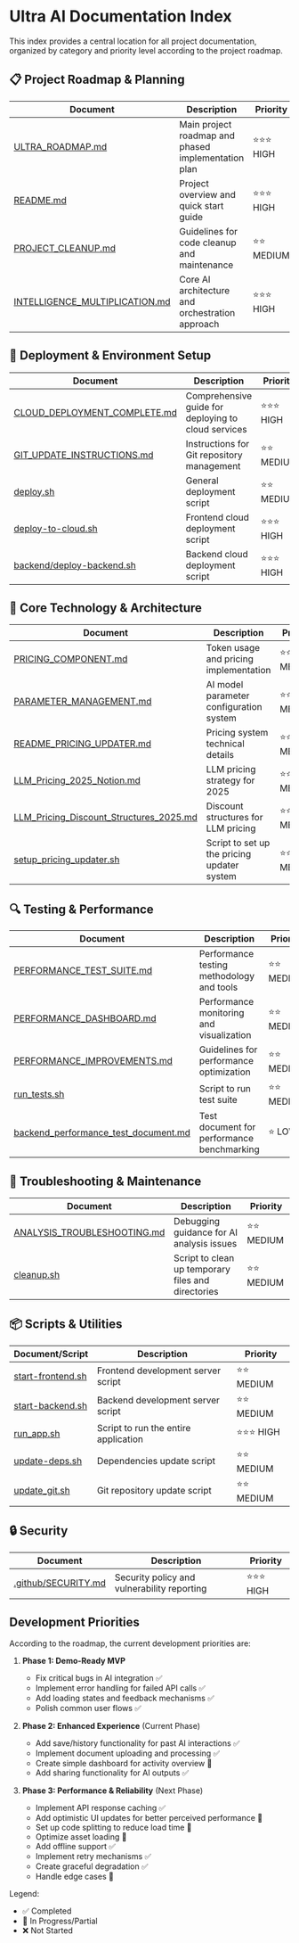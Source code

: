 # Ultra AI Documentation Index

This index provides a central location for all project documentation, organized by category and priority level according to the project roadmap.

## 📋 Project Roadmap & Planning

| Document | Description | Priority |
|----------|-------------|----------|
| [ULTRA_ROADMAP.md](../logic/ULTRA_ROADMAP.md) | Main project roadmap and phased implementation plan | ⭐⭐⭐ HIGH |
| [README.md](../../docs/README.md) | Project overview and quick start guide | ⭐⭐⭐ HIGH |
| [PROJECT_CLEANUP.md](../instructions/PROJECT_CLEANUP.md) | Guidelines for code cleanup and maintenance | ⭐⭐ MEDIUM |
| [INTELLIGENCE_MULTIPLICATION.md](../logic/INTELLIGENCE_MULTIPLICATION.md) | Core AI architecture and orchestration approach | ⭐⭐⭐ HIGH |

## 🚀 Deployment & Environment Setup

| Document | Description | Priority |
|----------|-------------|----------|
| [CLOUD_DEPLOYMENT_COMPLETE.md](../cloud/CLOUD_DEPLOYMENT_COMPLETE.md) | Comprehensive guide for deploying to cloud services | ⭐⭐⭐ HIGH |
| [GIT_UPDATE_INSTRUCTIONS.md](../instructions/GIT_UPDATE_INSTRUCTIONS.md) | Instructions for Git repository management | ⭐⭐ MEDIUM |
| [deploy.sh](../../deploy.sh) | General deployment script | ⭐⭐ MEDIUM |
| [deploy-to-cloud.sh](../../deploy-to-cloud.sh) | Frontend cloud deployment script | ⭐⭐⭐ HIGH |
| [backend/deploy-backend.sh](../../backend/deploy-backend.sh) | Backend cloud deployment script | ⭐⭐⭐ HIGH |

## 🧠 Core Technology & Architecture

| Document | Description | Priority |
|----------|-------------|----------|
| [PRICING_COMPONENT.md](../pricing/PRICING_COMPONENT.md) | Token usage and pricing implementation | ⭐⭐ MEDIUM |
| [PARAMETER_MANAGEMENT.md](../logic/backend_PARAMETER_MANAGEMENT.md) | AI model parameter configuration system | ⭐⭐ MEDIUM |
| [README_PRICING_UPDATER.md](../logic/backend_README_PRICING_UPDATER.md) | Pricing system technical details | ⭐⭐ MEDIUM |
| [LLM_Pricing_2025_Notion.md](../pricing/LLM_Pricing_2025_Notion.md) | LLM pricing strategy for 2025 | ⭐⭐ MEDIUM |
| [LLM_Pricing_Discount_Structures_2025.md](../pricing/LLM_Pricing_Discount_Structures_2025.md) | Discount structures for LLM pricing | ⭐⭐ MEDIUM |
| [setup_pricing_updater.sh](../../backend/services/setup_pricing_updater.sh) | Script to set up the pricing updater system | ⭐⭐ MEDIUM |

## 🔍 Testing & Performance

| Document | Description | Priority |
|----------|-------------|----------|
| [PERFORMANCE_TEST_SUITE.md](../performance/PERFORMANCE_TEST_SUITE.md) | Performance testing methodology and tools | ⭐⭐ MEDIUM |
| [PERFORMANCE_DASHBOARD.md](../performance/PERFORMANCE_DASHBOARD.md) | Performance monitoring and visualization | ⭐⭐ MEDIUM |
| [PERFORMANCE_IMPROVEMENTS.md](../performance/PERFORMANCE_IMPROVEMENTS.md) | Guidelines for performance optimization | ⭐⭐ MEDIUM |
| [run_tests.sh](../../run_tests.sh) | Script to run test suite | ⭐⭐ MEDIUM |
| [backend_performance_test_document.md](../performance/backend_performance_test_document.md) | Test document for performance benchmarking | ⭐ LOW |

## 🔧 Troubleshooting & Maintenance

| Document | Description | Priority |
|----------|-------------|----------|
| [ANALYSIS_TROUBLESHOOTING.md](../instructions/ANALYSIS_TROUBLESHOOTING.md) | Debugging guidance for AI analysis issues | ⭐⭐ MEDIUM |
| [cleanup.sh](../../cleanup.sh) | Script to clean up temporary files and directories | ⭐⭐ MEDIUM |

## 📦 Scripts & Utilities

| Document/Script | Description | Priority |
|-----------------|-------------|----------|
| [start-frontend.sh](../../start-frontend.sh) | Frontend development server script | ⭐⭐ MEDIUM |
| [start-backend.sh](../../start-backend.sh) | Backend development server script | ⭐⭐ MEDIUM |
| [run_app.sh](../../run_app.sh) | Script to run the entire application | ⭐⭐⭐ HIGH |
| [update-deps.sh](../../update-deps.sh) | Dependencies update script | ⭐⭐ MEDIUM |
| [update_git.sh](../../update_git.sh) | Git repository update script | ⭐⭐ MEDIUM |

## 🔒 Security

| Document | Description | Priority |
|----------|-------------|----------|
| [.github/SECURITY.md](../../.github/SECURITY.md) | Security policy and vulnerability reporting | ⭐⭐⭐ HIGH |

## Development Priorities

According to the roadmap, the current development priorities are:

1. **Phase 1: Demo-Ready MVP**
   - Fix critical bugs in AI integration ✅
   - Implement error handling for failed API calls ✅
   - Add loading states and feedback mechanisms ✅
   - Polish common user flows ✅

2. **Phase 2: Enhanced Experience** (Current Phase)
   - Add save/history functionality for past AI interactions ✅
   - Implement document uploading and processing ✅
   - Create simple dashboard for activity overview 🔄
   - Add sharing functionality for AI outputs ✅

3. **Phase 3: Performance & Reliability** (Next Phase)
   - Implement API response caching ✅
   - Add optimistic UI updates for better perceived performance 🔄
   - Set up code splitting to reduce load time 🔄
   - Optimize asset loading 🔄
   - Add offline support ✅
   - Implement retry mechanisms ✅
   - Create graceful degradation ✅
   - Handle edge cases 🔄

Legend:

- ✅ Completed
- 🔄 In Progress/Partial
- ❌ Not Started
